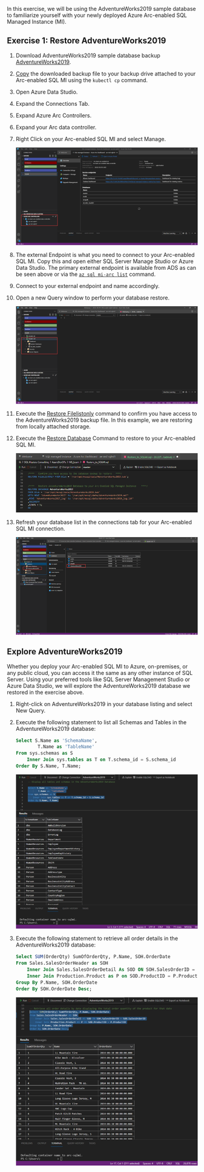 In this exercise, we will be using the AdventureWorks2019 sample database to familiarize yourself with your newly deployed Azure Arc-enabled SQL Managed Instance (MI).

## Exercise 1: Restore AdventureWorks2019

1. Download AdventureWorks2019 sample database backup [AdventureWorks2019](/sql/samples/adventureworks-install-configure&tabs=ssms#download-backup-files).

2. [Copy](/azure/azure-arc/data/migrate-to-managed-instance#step-2-copy-the-backup-file-into-the-pods-file-system) the downloaded backup file to your backup drive attached to your Arc-enabled SQL MI using the `kubectl cp` command.
3. Open Azure Data Studio.
4. Expand the Connections Tab.
5. Expand Azure Arc Controllers.
6. Expand your Arc data controller.
7. Right Click on your Arc-enabled SQL MI and select Manage.

    ![Image of Azure Arc-enabled SQL MI - Manage](../media/Arc-enabled-dataservices-module-2-Arc-enabled-SQLMI-Manage-1.png)

8. The external Endpoint is what you need to connect to your Arc-enabled SQL MI. Copy this and open either SQL Server Manage Studio or Azure Data Studio. The primary external endpoint is available from ADS as can be seen above or via the [`az sql mi-arc list`](/azure/azure-arc/data/connect-managed-instance#view-azure-arc-enabled-sql-managed-instances) command.
9. Connect to your external endpoint and name accordingly.
10. Open a new Query window to perform your database restore.

    ![Image of Azure Arc-enabled SQL MI - ADS query window](../media/Arc-enabled-dataservices-module-2-Arc-enabled-SQLMI-ADS-querywindow-2.png)

11. Execute the [Restore Filelistonly](/sql/t-sql/statements/restore-statements-filelistonly-transact-sql) command to confirm you have access to the AdventureWorks2019 backup file. In this example, we are restoring from locally attached storage.
12. Execute the [Restore Database](/sql/t-sql/statements/restore-statements-transact-sql) Command to restore to your Arc-enabled SQL MI.

    ![Image of Azure Arc-enabled SQL MI - DB Restore](../media/Arc-enabled-dataservices-module-2-Arc-enabled-SQLMI-db-restore-3.png)

13. Refresh your database list in the connections tab for your Arc-enabled SQL MI connection. 

    ![Image of Azure Arc-enabled SQL MI - DB Restored](../media/Arc-enabled-dataservices-module-2-Arc-enabled-SQLMI-db-restored-4.png)

## Explore AdventureWorks2019  

Whether you deploy your Arc-enabled SQL MI to Azure, on-premises, or any public cloud, you can access it the same as any other instance of SQL Server. Using your preferred tools like SQL Server Management Studio or Azure Data Studio, we will explore the AdventureWorks2019 database we restored in the exercise above.

1. Right-click on AdventureWorks2019 in your database listing and select New Query.
2. Execute the following statement to list all Schemas and Tables in the AdventureWorks2019 database:

    ```sql
    Select S.Name as 'SchemaName',
            T.Name as 'TableName'
    From sys.schemas as S
        Inner Join sys.tables as T on T.schema_id = S.schema_id
    Order By S.Name, T.Name;
    ```

    ![Image of Azure Arc-enabled SQL MI - schema-table query and results](../media/Arc-enabled-dataservices-module-2-Arc-enabled-SQLMI-db-Table-listing-5.png)

3. Execute the following statement to retrieve all order details in the AdventureWorks2019 database:

    ```sql
    Select SUM(OrderQty) SumOfOrderQty, P.Name, SOH.OrderDate
    From Sales.SalesOrderHeader as SOH
        Inner Join Sales.SalesOrderDetail As SOD ON SOH.SalesOrderID = SOD.SalesOrderID
        Inner Join Production.Product as P on SOD.ProductID = P.ProductID
    Group By P.Name, SOH.OrderDate
    Order By SOH.OrderDate Desc;
    ```

    ![Image of Azure Arc-enabled SQL MI - sales query results](../media/Arc-enabled-dataservices-module-2-Arc-enabled-SQLMI-db-Order-details-6.png)
